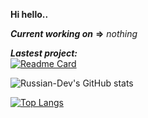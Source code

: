 **Hi hello..**

***Current working on*** **=>** _nothing_

***Lastest project:*** \
[![Readme Card](https://github-readme-stats.vercel.app/api/pin/?username=Russian-Dev&repo=UTubeToMP&theme=dark)](https://github.com/Russian-Dev/UTubeToMP)

![Russian-Dev's GitHub stats](https://github-readme-stats.vercel.app/api?username=Russian-Dev&count_private=true&show_icons=true&theme=dark)

[![Top Langs](https://github-readme-stats.vercel.app/api/top-langs/?username=Russian-Dev&layout=compact&theme=dark)](https://github.com/oliiiiiiiiiiiii/github-readme-stats)
